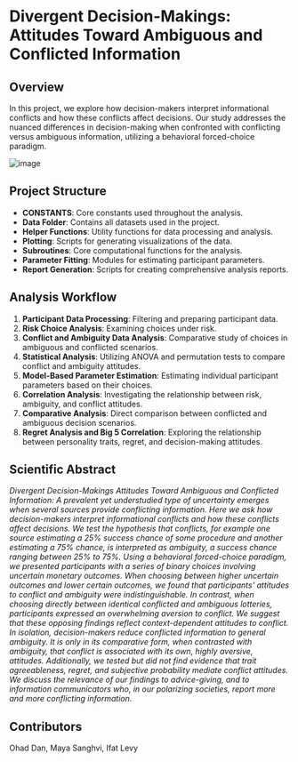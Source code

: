 
# Divergent Decision-Makings: Attitudes Toward Ambiguous and Conflicted Information
## Overview
In this project, we explore how decision-makers interpret informational conflicts and how these conflicts affect decisions. Our study addresses the nuanced differences in decision-making when confronted with conflicting versus ambiguous information, utilizing a behavioral forced-choice paradigm.

 ![image](https://github.com/LevyDecisionNeuroLab/conflict/assets/2526841/57e9635f-268a-4ef9-afc3-cb1d3a28f3f5)


## Project Structure
* **CONSTANTS**: Core constants used throughout the analysis.
* **Data Folder**: Contains all datasets used in the project.
* **Helper Functions**: Utility functions for data processing and analysis.
* **Plotting**: Scripts for generating visualizations of the data.
* **Subroutines**: Core computational functions for the analysis.
* **Parameter Fitting**: Modules for estimating participant parameters.
* **Report Generation**: Scripts for creating comprehensive analysis reports.

## Analysis Workflow
 1. **Participant Data Processing**: Filtering and preparing participant data.
 1. **Risk Choice Analysis**: Examining choices under risk.
 1. **Conflict and Ambiguity Data Analysis**: Comparative study of choices in ambiguous and conflicted scenarios.
 1. **Statistical Analysis**: Utilizing ANOVA and permutation tests to compare conflict and ambiguity attitudes.
 1. **Model-Based Parameter Estimation**: Estimating individual participant parameters based on their choices.
 1. **Correlation Analysis**: Investigating the relationship between risk, ambiguity, and conflict attitudes.
 1. **Comparative Analysis**: Direct comparison between conflicted and ambiguous decision scenarios.
 1. **Regret Analysis and Big 5 Correlation**: Exploring the relationship between personality traits, regret, and decision-making attitudes.


## Scientific Abstract

*Divergent Decision-Makings Attitudes Toward Ambiguous and Conflicted Information: A prevalent yet understudied type of uncertainty emerges when several sources provide conflicting information. Here we ask how decision-makers interpret informational conflicts and how these conflicts affect decisions. We test the hypothesis that conflicts, for example one source estimating a 25% success chance of some procedure and another estimating a 75% chance, is interpreted as ambiguity, a success chance ranging between 25% to 75%. Using a behavioral forced-choice paradigm, we presented participants with a series of binary choices involving uncertain monetary outcomes. When choosing between higher uncertain outcomes and lower certain outcomes, we found that participants' attitudes to conflict and ambiguity were indistinguishable. In contrast, when choosing directly between identical conflicted and ambiguous lotteries, participants expressed an overwhelming aversion to conflict. We suggest that these opposing findings reflect context-dependent attitudes to conflict. In isolation, decision-makers reduce conflicted information to general ambiguity. It is only in its comparative form, when contrasted with ambiguity, that conflict is associated with its own, highly aversive, attitudes. Additionally, we tested but did not find evidence that trait agreeableness, regret, and subjective probability mediate conflict attitudes. We discuss the relevance of our findings to advice-giving, and to information communicators who, in our polarizing societies, report more and more conflicting information.*

## Contributors
Ohad Dan, Maya Sanghvi, Ifat Levy
